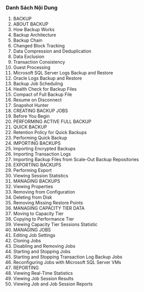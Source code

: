 
### Danh Sách Nội Dung
1. BACKUP
2. ABOUT BACKUP
3. How Backup Works
4. Backup Architecture
5. Backup Chain
6. Changed Block Tracking
7. Data Compression and Deduplication
8. Data Exclusion
9. Transaction Consistency
10. Guest Processing
11. Microsoft SQL Server Logs Backup and Restore
12. Oracle Logs Backup and Restore
13. Backup Job Scheduling
14. Health Check for Backup Files
15. Compact of Full Backup File
16. Resume on Disconnect
17. Snapshot Hunter
18. CREATING BACKUP JOBS
19. Before You Begin
20. PERFORMING ACTIVE FULL BACKUP
21. QUICK BACKUP
22. Retention Policy for Quick Backups
23. Performing Quick Backup
24. IMPORTING BACKUPS
25. Importing Encrypted Backups
26. Importing Transaction Logs
27. Importing Backup Files from Scale-Out Backup Repositories
28. EXPORTING BACKUPS
29. Performing Export
30. Viewing Session Statistics
31. MANAGING BACKUPS
32. Viewing Properties
33. Removing from Configuration
34. Deleting from Disk
35. Removing Missing Restore Points
36. MANAGING CAPACITY TIER DATA
37. Moving to Capacity Tier
38. Copying to Performance Tier
39. Viewing Capacity Tier Sessions Statistic
40. MANAGING JOBS
41. Editing Job Settings
42. Cloning Jobs
43. Disabling and Removing Jobs
44. Starting and Stopping Jobs
45. Starting and Stopping Transaction Log Backup Jobs
46. Reconfiguring Jobs with Microsoft SQL Server VMs
47. REPORTING
48. Viewing Real-Time Statistics
49. Viewing Job Session Results
50. Viewing Job and Job Session Reports

